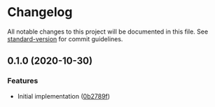 # Changelog

All notable changes to this project will be documented in this file. See [standard-version](https://github.com/conventional-changelog/standard-version) for commit guidelines.

## 0.1.0 (2020-10-30)


### Features

* Initial implementation ([0b2789f](https://github.com/cfware/tabs/commit/0b2789fd0d15c656fb34d519db7c980cceb7f5dd))
